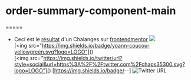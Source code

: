 # order-summary-component-main

=====
- Ceci est le [résultat](https://yoann-chaperon.github.io/order-summary-component-main/) d'un Chalanges sur [frontendmentor](https://www.frontendmentor.io/challenges/order-summary-component-QlPmajDUj)
[<img src="https://img.shields.io/badge/LABEL-MESSAGE-COLOR.svg?logo=LOGO">](<LINK>)  
[<ing src="https://img.shields.io/badge/yoann-coucou-yellowgreen.svg?logo=LOGO"](<LINK>)  
[<img src="https://img.shields.io/twitter/url?style=social&url=https%3A%2F%2Ftwitter.com%2Fchaps35300.svg?logo=LOGO"](<LINK>)
[https://img.shields.io/badge/<LABEL>-<MESSAGE>-<COLOR>]
![Twitter URL](https://img.shields.io/twitter/url?style=social&url=https%3A%2F%2Ftwitter.com%2Fchaps35300)
